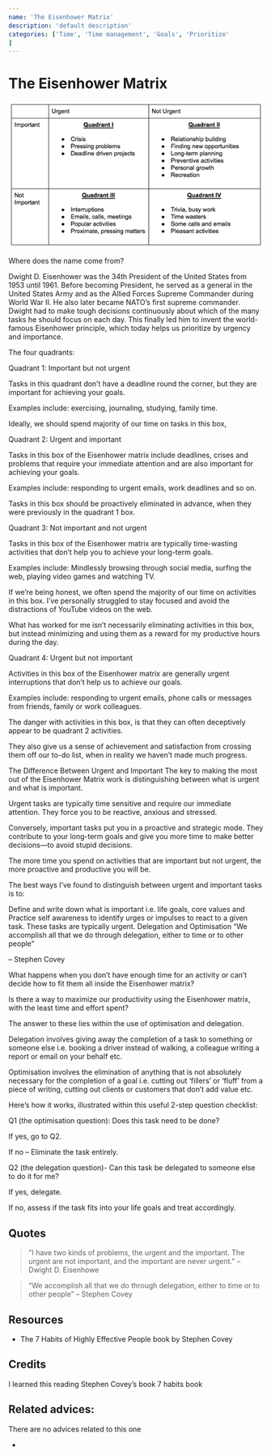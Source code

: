 ```yaml
---
name: 'The Eisenhower Matrix'
description: 'default description'
categories: ['Time', 'Time management', 'Goals', 'Prioritize'
]
---
```

# The Eisenhower Matrix


![The Eisenhower Matrix](./assets/eisenhower-matrix.png)


Where does the name come from?

Dwight D. Eisenhower was the 34th President of the United States from 1953 until 1961. Before becoming President, he served as a general in the United States Army and as the Allied Forces Supreme Commander during World War II. He also later became NATO’s first supreme commander. Dwight had to make tough decisions continuously about which of the many tasks he should focus on each day. This finally led him to invent the world-famous Eisenhower principle, which today helps us prioritize by urgency and importance.

The four quadrants:

Quadrant 1: Important but not urgent

Tasks in this quadrant don’t have a deadline round the corner, but they are important for achieving your goals.

Examples include: exercising, journaling, studying, family time.

Ideally, we should spend majority of our time on tasks in this box,

Quadrant 2: Urgent and important

Tasks in this box of the Eisenhower matrix include deadlines, crises and problems that require your immediate attention and are also important for achieving your goals.

Examples include: responding to urgent emails, work deadlines and so on.

Tasks in this box should be proactively eliminated in advance, when they were previously in the quadrant 1 box.

Quadrant 3: Not important and not urgent

Tasks in this box of the Eisenhower matrix are typically time-wasting activities that don’t help you to achieve your long-term goals.

Examples include: Mindlessly browsing through social media, surfing the web, playing video games and watching TV.

If we’re being honest, we often spend the majority of our time on activities in this box. I’ve personally struggled to stay focused and avoid the distractions of YouTube videos on the web.

What has worked for me isn’t necessarily eliminating activities in this box, but instead minimizing and using them as a reward for my productive hours during the day.

Quadrant 4: Urgent but not important

Activities in this box of the Eisenhower matrix are generally urgent interruptions that don’t help us to achieve our goals.

Examples include: responding to urgent emails, phone calls or messages from friends, family or work colleagues.

The danger with activities in this box, is that they can often deceptively appear to be quadrant 2 activities.

They also give us a sense of achievement and satisfaction from crossing them off our to-do list, when in reality we haven’t made much progress.

The Difference Between Urgent and Important
The key to making the most out of the Eisenhower Matrix work is distinguishing between what is urgent and what is important.

Urgent tasks are typically time sensitive and require our immediate attention. They force you to be reactive, anxious and stressed.

Conversely, important tasks put you in a proactive and strategic mode. They contribute to your long-term goals and give you more time to make better decisions—to avoid stupid decisions.

The more time you spend on activities that are important but not urgent, the more proactive and productive you will be.

The best ways I’ve found to distinguish between urgent and important tasks is to:

Define and write down what is important i.e. life goals, core values and
Practice self awareness to identify urges or impulses to react to a given task. These tasks are typically urgent.
Delegation and Optimisation
“We accomplish all that we do through delegation, either to time or to other people”

– Stephen Covey

What happens when you don’t have enough time for an activity or can’t decide how to fit them all inside the Eisenhower matrix?

Is there a way to maximize our productivity using the Eisenhower matrix, with the least time and effort spent?

The answer to these lies within the use of optimisation and delegation.

Delegation involves giving away the completion of a task to something or someone else i.e. booking a driver instead of walking, a colleague writing a report or email on your behalf etc.

Optimisation involves the elimination of anything that is not absolutely necessary for the completion of a goal i.e. cutting out ‘fillers’ or ‘fluff’ from a piece of writing, cutting out clients or customers that don’t add value etc.

Here’s how it works, illustrated within this useful 2-step question checklist:

Q1 (the optimisation question): Does this task need to be done?

If yes, go to Q2.

If no – Eliminate the task entirely.

Q2 (the delegation question)- Can this task be delegated to someone else to do it for me?

If yes, delegate.

If no, assess if the task fits into your life goals and treat accordingly.


## Quotes

> "I have two kinds of problems, the urgent and the important. The urgent are not important, and the important are never urgent."
> – Dwight D. Eisenhowe

> “We accomplish all that we do through delegation, either to time or to other people”
> – Stephen Covey

## Resources

- The 7 Habits of Highly Effective People book by Stephen Covey


## Credits

I learned this reading Stephen Covey’s book 7 habits book

## Related advices:
There are no advices related to this one

- []()

